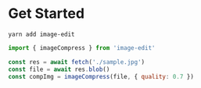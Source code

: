 # Get Started

```shell
yarn add image-edit
```

```javascript
import { imageCompress } from 'image-edit'

const res = await fetch('./sample.jpg')
const file = await res.blob()
const compImg = imageCompress(file, { quality: 0.7 })
```


